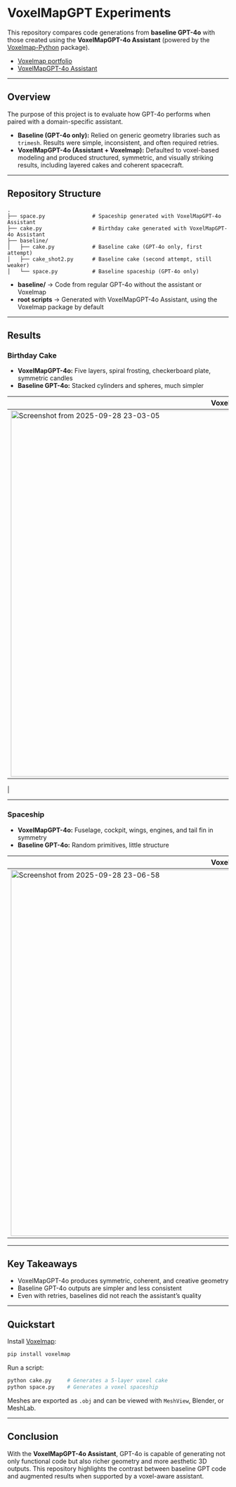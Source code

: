 # VoxelMapGPT Experiments

This repository compares code generations from **baseline GPT-4o** with those created using the **VoxelMapGPT-4o Assistant** (powered by the [Voxelmap-Python](https://github.com/moxilang/voxelmap) package).

* [Voxelmap portfolio](https://voxelmap.vercel.app)
* [VoxelMapGPT-4o Assistant](https://chatgpt.com/g/g-SYS9BBhP8-voxelmapgpt-v5-1)

---

## Overview

The purpose of this project is to evaluate how GPT-4o performs when paired with a domain-specific assistant.

* **Baseline (GPT-4o only):** Relied on generic geometry libraries such as `trimesh`. Results were simple, inconsistent, and often required retries.
* **VoxelMapGPT-4o (Assistant + Voxelmap):** Defaulted to voxel-based modeling and produced structured, symmetric, and visually striking results, including layered cakes and coherent spacecraft.

---

## Repository Structure

```
.
├── space.py               # Spaceship generated with VoxelMapGPT-4o Assistant
├── cake.py                # Birthday cake generated with VoxelMapGPT-4o Assistant
├── baseline/
│   ├── cake.py            # Baseline cake (GPT-4o only, first attempt)
│   ├── cake_shot2.py      # Baseline cake (second attempt, still weaker)
│   └── space.py           # Baseline spaceship (GPT-4o only)
```

* **baseline/** → Code from regular GPT-4o without the assistant or Voxelmap
* **root scripts** → Generated with VoxelMapGPT-4o Assistant, using the Voxelmap package by default

---

## Results

### Birthday Cake

* **VoxelMapGPT-4o:** Five layers, spiral frosting, checkerboard plate, symmetric candles
* **Baseline GPT-4o:** Stacked cylinders and spheres, much simpler


| VoxelMapGPT-4o                             | Baseline GPT-4o                          |
| ---------------------------------------- | ---------------------------------------- |
| <img width="1052" height="834" alt="Screenshot from 2025-09-28 23-03-05" src="https://github.com/user-attachments/assets/d158b980-8f5f-4c1e-8847-7c8f0c7faabb" /> | <img width="867" height="815" alt="Screenshot from 2025-09-28 23-04-04" src="https://github.com/user-attachments/assets/ed49ab7a-b487-4890-9596-3fbedd87b750" />
 |

---

### Spaceship

* **VoxelMapGPT-4o:** Fuselage, cockpit, wings, engines, and tail fin in symmetry
* **Baseline GPT-4o:** Random primitives, little structure


| VoxelMapGPT-4o                                  | Baseline GPT-4o                               |
| --------------------------------------------- | --------------------------------------------- |
| <img width="1052" height="834" alt="Screenshot from 2025-09-28 23-06-58" src="https://github.com/user-attachments/assets/66beb1db-863c-44e0-8be8-24740dbe9dd8" /> | <img width="1052" height="833" alt="Screenshot from 2025-09-28 23-07-03" src="https://github.com/user-attachments/assets/4a34d55f-2f2c-4daf-ae5d-1312c157c0a5" /> |

---

## Key Takeaways

* VoxelMapGPT-4o produces symmetric, coherent, and creative geometry
* Baseline GPT-4o outputs are simpler and less consistent
* Even with retries, baselines did not reach the assistant’s quality

---

## Quickstart

Install [Voxelmap](https://github.com/moxilang/voxelmap):

```bash
pip install voxelmap
```

Run a script:

```bash
python cake.py     # Generates a 5-layer voxel cake
python space.py    # Generates a voxel spaceship
```

Meshes are exported as `.obj` and can be viewed with `MeshView`, Blender, or MeshLab.


---

## Conclusion

With the **VoxelMapGPT-4o Assistant**, GPT-4o is capable of generating not only functional code but also richer geometry and more aesthetic 3D outputs. This repository highlights the contrast between baseline GPT code and augmented results when supported by a voxel-aware assistant.
